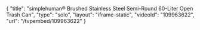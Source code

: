 {
    "title": "simplehuman&reg; Brushed Stainless Steel Semi-Round 60-Liter Open Trash Can",
    "type": "solo",
    "layout": "iframe-static",
    "videoId": "109963622",
    "url": "\/tvpembed\/109963622"
}